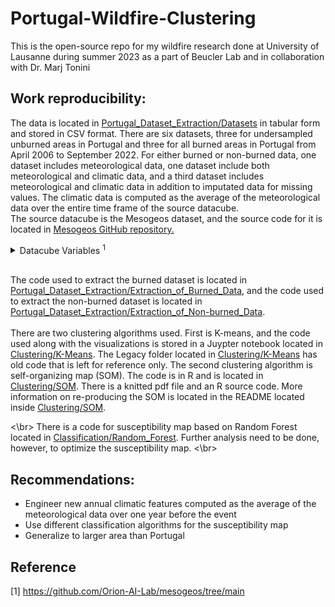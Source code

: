 # Portugal-Wildfire-Clustering
This is the open-source repo for my wildfire research done at University of Lausanne during summer 2023 as a part of Beucler Lab and in collaboration with Dr. Marj Tonini

## Work reproducibility:
The data is located in [Portugal_Dataset_Extraction/Datasets](https://github.com/Aser-Abdelfatah/Portugal-Wildfire-Research/tree/main/Portugal_Dataset_Extraction/Datasets) in tabular form and stored in CSV format. There are six datasets, three for undersampled unburned areas in Portugal and three for all burned areas in Portugal from April 2006 to September 2022. For either burned or non-burned data, one dataset includes meteorological data, one dataset include both meteorological and climatic data, and a third dataset includes meteorological and climatic data in addition to imputated data for missing values. The climatic data is computed as the average of the meteorological data over the entire time frame of the source datacube.
</br> The source datacube is the Mesogeos dataset, and the source code for it is located in [Mesogeos GitHub repository.](https://github.com/Orion-AI-Lab/mesogeos/tree/main) </br> 
  
 <details>  <summary>Datacube Variables <sup>1</sup></summary>

The original datacube contains the following variables:

- satellite data from MODIS (Land Surface Temperature (https://lpdaac.usgs.gov/products/mod11a1v061/), Normalized Vegetation Index (https://lpdaac.usgs.gov/products/mod13a2v061/), Leaf Area Index (https://lpdaac.usgs.gov/products/mod15a2hv061/))
- weather variables from ERA5-Land (max daily temperature, max daily dewpoint temperature, min daily relative humidity, 
max daily wind speed, max daily surface pressure, mean daily surface solar radiation downwards) (https://cds.climate.copernicus.eu/cdsapp#!/dataset/10.24381/cds.e2161bac?tab=overview)
- soil moisture index from JRC European Drought Observatory (https://edo.jrc.ec.europa.eu/edov2/home.static.html)
- population count (https://hub.worldpop.org/geodata/listing?id=64) & distance to roads (https://hub.worldpop.org/geodata/listing?id=33) from worldpop.org 
- land cover from Copernicus Climate Change Service (https://cds.climate.copernicus.eu/cdsapp#!/dataset/satellite-land-cover?tab=overview)
- elevation, aspect, slope and curvature from Copernicus EU-DEM (https://land.copernicus.eu/imagery-in-situ/eu-dem/eu-dem-v1.1?tab=download)
- burned areas and ignition points from EFFIS (https://effis.jrc.ec.europa.eu/applications/data-and-services)

Vriables in the cube:
| Variable | Units | Description |
| --- | --- | --- |
| aspect | ° | aspect |
| burned areas | unitless | rasterized burned polygons. 0 when no burned area occurs in that cell, 1 if it does for the day of interest |
| curvature | rad | curvature |
| d2m | K | day's maximum 2 metres dewpoint temperature |
| dem | m | elevation |
| ignition_points | hectares | rasterized fire ignitions. It contains the final hectares of the burned area resulted from the fire |
| lai | unitless | leaf area index |
| lc_agriculture | % | fraction of agriculture in the pixel. 1st Jan of each year has the values of the year |
| lc_forest | % | fraction of forest in the pixel. 1st Jan of each year has the values of the year |
| lc_grassland | % | fraction of grassland in the pixel. 1st Jan of each year has the values of the year |
| lc_settlement | % | fraction of settlement in the pixel. 1st Jan of each year has the values of the year |
| lc_shrubland | % | fraction of shrubland in the pixel. 1st Jan of each year has the values of the year |
| lc_sparse_veagetation | % | fraction of sparse vegetation in the pixel. 1st Jan of each year has the values of the year |
| lc_water_bodies | % | fraction of water bodies in the pixel. 1st Jan of each year has the values of the year |
| lc_wetland | % | fraction of wetland in the pixel. 1st Jan of each year has the values of the year |
| lst_day | K | day's land surface temperature |
| lst_night | K | nights' land surface temperature |
| ndvi | unitless | normalized difference vegetation index |
| population | people/km^2 | population count per year. 1st Jan of each year has the values of the year |
| rh | %/100 | day's minimum relative humidity |
| roads_distance | km | distance from the nearest road |
| slope | rad | slope |
| smi | unitless | soil moisture index |
| sp | Pa | day's maximum surface pressure |
| ssrd | J/m^2| day's average surface solar radiation downwards |
| t2m | K | day's maximum 2 metres temperature |
| tp | m | day's total precipitation |
| wind_speed | m/s | day's maximum wind speed |

</details>


</br> The code used to extract the burned dataset is located in [Portugal_Dataset_Extraction/Extraction_of_Burned_Data](https://github.com/Aser-Abdelfatah/Portugal-Wildfire-Research/tree/main/Portugal_Dataset_Extraction/Extraction_of_Burned_Data), and the code used to extract the non-burned dataset is located in [Portugal_Dataset_Extraction/Extraction_of_Non-burned_Data](https://github.com/Aser-Abdelfatah/Portugal-Wildfire-Research/tree/main/Portugal_Dataset_Extraction/Extraction_of_Non-burned_Data). </br> </br> There are two clustering algorithms used. First is K-means, and the code used along with the visualizations is stored in a Juypter notebook located in [Clustering/K-Means](https://github.com/Aser-Abdelfatah/Portugal-Wildfire-Research/tree/main/Clustering/K-Means). The Legacy folder located in [Clustering/K-Means](https://github.com/Aser-Abdelfatah/Portugal-Wildfire-Research/tree/main/Clustering/K-Means) has old code that is left for reference only. The second clustering algorithm is self-organizing map (SOM). The code is in R and is located in [Clustering/SOM](https://github.com/Aser-Abdelfatah/Portugal-Wildfire-Research/tree/main/Clustering/SOM). There is a knitted pdf file and an R source code. More information on re-producing the SOM is located in the README located inside [Clustering/SOM](https://github.com/Aser-Abdelfatah/Portugal-Wildfire-Research/tree/main/Clustering/SOM).

<\br> There is a code for susceptibility map based on Random Forest located in [Classification/Random_Forest](https://github.com/Aser-Abdelfatah/Portugal-Wildfire-Research/tree/main/Classification/Random_Forest). Further analysis need to be done, however, to optimize the susceptibility map. <\br>

## Recommendations:
- Engineer new annual climatic features computed as the average of the meteorological data over one year before the event
- Use different classification algorithms for the susceptibility map
- Generalize to larger area than Portugal
  

## Reference

<a id="1">[1]</a> https://github.com/Orion-AI-Lab/mesogeos/tree/main
